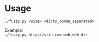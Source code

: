 # Usage

```./fuzzy.py <site> <dicts_comma_separated>```

Example:  
```./fuzzy.py https//site.com web,web_dir```

